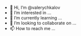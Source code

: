 - 👋 Hi, I’m @valerychkalov
- 👀 I’m interested in ...
- 🌱 I’m currently learning ...
- 💞️ I’m looking to collaborate on ...
- 📫 How to reach me ...

<!---
valerychkalov/valerychkalov is a ✨ special ✨ repository because its `README.md` (this file) appears on your GitHub profile.
You can click the Preview link to take a look at your changes.
--->
